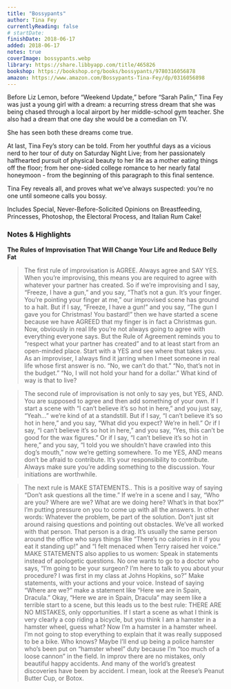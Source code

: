 ```yaml
---
title: "Bossypants"
author: Tina Fey
currentlyReading: false
# startDate:
finishDate: 2018-06-17
added: 2018-06-17
notes: true
coverImage: bossypants.webp
library: https://share.libbyapp.com/title/465826
bookshop: https://bookshop.org/books/bossypants/9780316056878
amazon: https://www.amazon.com/Bossypants-Tina-Fey/dp/0316056898
---
```


Before Liz Lemon, before “Weekend Update,” before “Sarah Palin,” Tina Fey was just a young girl with a dream: a recurring stress dream that she was being chased through a local airport by her middle-school gym teacher. She also had a dream that one day she would be a comedian on TV.

She has seen both these dreams come true.

At last, Tina Fey’s story can be told. From her youthful days as a vicious nerd to her tour of duty on Saturday Night Live; from her passionately halfhearted pursuit of physical beauty to her life as a mother eating things off the floor; from her one-sided college romance to her nearly fatal honeymoon - from the beginning of this paragraph to this final sentence.

Tina Fey reveals all, and proves what we’ve always suspected: you’re no one until someone calls you bossy.

Includes Special, Never-Before-Solicited Opinions on Breastfeeding, Princesses, Photoshop, the Electoral Process, and Italian Rum Cake!

### Notes & Highlights
**The Rules of Improvisation That Will Change Your Life and Reduce Belly Fat**
> The first rule of improvisation is AGREE. Always agree and SAY YES. When you’re improvising, this means you are required to agree with whatever your partner has created. So if we’re improvising and I say, “Freeze, I have a gun,” and you say, “That’s not a gun. It’s your finger. You’re pointing your finger at me,” our improvised scene has ground to a halt. But if I say, “Freeze, I have a gun!” and you say, “The gun I gave you for Christmas! You bastard!” then we have started a scene because we have AGREED that my finger is in fact a Christmas gun. Now, obviously in real life you’re not always going to agree with everything everyone says. But the Rule of Agreement reminds you to “respect what your partner has created” and to at least start from an open-minded place. Start with a YES and see where that takes you. As an improviser, I always find it jarring when I meet someone in real life whose first answer is no. “No, we can’t do that.” “No, that’s not in the budget.” “No, I will not hold your hand for a dollar.” What kind of way is that to live?

> The second rule of improvisation is not only to say yes, but YES, AND. You are supposed to agree and then add something of your own. If I start a scene with “I can’t believe it’s so hot in here,” and you just say, “Yeah…” we’re kind of at a standstill. But if I say, “I can’t believe it’s so hot in here,” and you say, “What did you expect? We’re in hell.” Or if I say, “I can’t believe it’s so hot in here,” and you say, “Yes, this can’t be good for the wax figures.” Or if I say, “I can’t believe it’s so hot in here,” and you say, “I told you we shouldn’t have crawled into this dog’s mouth,” now we’re getting somewhere. To me YES, AND means don’t be afraid to contribute. It’s your responsibility to contribute. Always make sure you’re adding something to the discussion. Your initiations are worthwhile.

> The next rule is MAKE STATEMENTS.. This is a positive way of saying “Don’t ask questions all the time.” If we’re in a scene and I say, “Who are you? Where are we? What are we doing here? What’s in that box?” I’m putting pressure on you to come up with all the answers. In other words: Whatever the problem, be part of the solution. Don’t just sit around raising questions and pointing out obstacles. We’ve all worked with that person. That person is a drag. It’s usually the same person around the office who says things like “There’s no calories in it if you eat it standing up!” and “I felt menaced when Terry raised her voice.” MAKE STATEMENTS also applies to us women: Speak in statements instead of apologetic questions. No one wants to go to a doctor who says, “I’m going to be your surgeon? I’m here to talk to you about your procedure? I was first in my class at Johns Hopkins, so?” Make statements, with your actions and your voice. Instead of saying “Where are we?” make a statement like “Here we are in Spain, Dracula.” Okay, “Here we are in Spain, Dracula” may seem like a terrible start to a scene, but this leads us to the best rule: THERE ARE NO MISTAKES, only opportunities. If I start a scene as what I think is very clearly a cop riding a bicycle, but you think I am a hamster in a hamster wheel, guess what? Now I’m a hamster in a hamster wheel. I’m not going to stop everything to explain that it was really supposed to be a bike. Who knows? Maybe I’ll end up being a police hamster who’s been put on “hamster wheel” duty because I’m “too much of a loose cannon” in the field. In improv there are no mistakes, only beautiful happy accidents. And many of the world’s greatest discoveries have been by accident. I mean, look at the Reese’s Peanut Butter Cup, or Botox.
